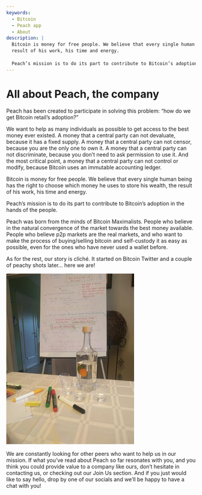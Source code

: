 ```yaml
---
keywords:
  - Bitcoin
  - Peach app
  - About
description: |
  Bitcoin is money for free people. We believe that every single human being has the right to choose which money he uses to store his wealth, the
  result of his work, his time and energy.

  Peach’s mission is to do its part to contribute to Bitcoin’s adoption in the hands of the people.
---
```

# All about Peach, the company

Peach has been created to participate in solving this problem: “how do we get Bitcoin retail’s adoption?”

We want to help as many individuals as possible to get access to the best money ever existed. A money that a central party can not devaluate,
because it has a fixed supply. A money that a central party can not censor, because you are the only one to own it. A money that a central party
can not discriminate, because you don’t need to ask permission to use it. And the most critical point, a money that a central party can not control
or modify, because Bitcoin uses an immutable accounting ledger.

Bitcoin is money for free people. We believe that every single human being has the right to choose which money he uses to store his wealth, the
result of his work, his time and energy.

Peach’s mission is to do its part to contribute to Bitcoin’s adoption in the hands of the people.

Peach was born from the minds of Bitcoin Maximalists. People who believe in the natural convergence of the market towards the best money
available. People who believe p2p markets are the real markets, and who want to make the process of buying/selling bitcoin and self-custody it
as easy as possible, even for the ones who have never used a wallet before.

As for the rest, our story is cliché. It started on Bitcoin Twitter and a couple of peachy shots later… here we are!

![](/img/blog/all-about-peach-the-company/photo.jpg)

We are constantly looking for other peers who want to help us in our mission. If what you’ve read about Peach so far resonates with you, and you
think you could provide value to a company like ours, don’t hesitate in contacting us, or checking out our Join Us section. And if you just would
like to say hello, drop by one of our socials and we’ll be happy to have a chat with you!
